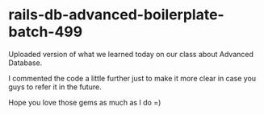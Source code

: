 # rails-db-advanced-boilerplate-batch-499

Uploaded version of what we learned today on our class about Advanced Database.

I commented the code a little further just to make it more clear in case you guys to refer it in the future.

Hope you love those gems as much as I do =)
